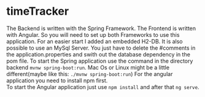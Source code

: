 # timeTracker
The Backend is written with the Spring Framework. 
The Frontend is written with Angular.
So you will need to set up both Frameworks to use this application.
For an easier start I added an embedded H2-DB. It is also possible to use an MySql Server.
You just have to delete the #comments in the application.properties and swith out the database dependency in the pom file.
To start the Spring application use the command in the directory backend `mvnw spring-boot:run`. 
Mac Os or Linux might be a little different(maybe like this: `./mvnw spring-boot:run`)
For the angular application you need to install npm first.  
To start the Angular application just use `npm install` and after that `ng serve`.

